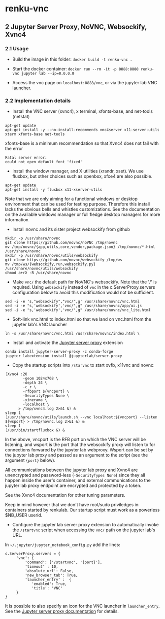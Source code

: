 # renku-vnc

## 2 Jupyter Server Proxy, NoVNC, Websockify, Xvnc4

### 2.1 Usage

* Build the image in this folder: `docker build -t renku-vnc .`

* Start the docker container: `docker run --rm -it -p 8888:8888 renku-vnc jupyter lab --ip=0.0.0.0`

* Access the vnc page on `localhost:8888/vnc`, or via the jupyter lab VNC launcher.

### 2.2 Implementation details

* Install the VNC server (xvnc4), x terminal, xfonts-base, and net-tools (netstat)

```
apt-get update
apt-get install -y --no-install-recommends vnc4server x11-server-utils xterm xfonts-base net-tools
```

xfonts-base is a minimum recommendation so that Xvnc4 does not fail with the error

```
Fatal server error:
could not open default font 'fixed'
```

* Install the window manager, and X utilities (xrandr, xset). We use fluxbox, but other choices such as openbox, xfce4 are also possible.

```
apt-get update
apt-get install -y fluxbox x11-xserver-utils
```

Note that we are only aiming for a functional windows or desktop environment that can be used for testing purpose.
Therefore this install lacks the obvious bells and whistles customizations. See the documentation on the available windows manager or full
fledge desktop managers for more information.

* Install novnc and its sister project websockify from github

```
mkdir -p /usr/share/novnc
git clone https://github.com/novnc/noVNC /tmp/novnc
mv /tmp/novnc/{app,utils,core,vendor,package.json} /tmp/novnc/*.html /usr/share/novnc
mkdir -p /usr/share/novnc/utils/websockify
git clone https://github.com/novnc/websockify /tmp/ws
mv /tmp/ws/{websockify,run,websockify.py} /usr/share/novnc/utils/websockify
chmod a+rX -R /usr/share/novnc
```

* Make `vnc/` the default path for NoVNC's websockify. Note that the '/' is required. Using `websockify` instead of `vnc` in the c.ServerProxy.servers configuration below to avoid this modification would not be sufficient.

```
sed -i -e 's,"websockify","vnc/",g' /usr/share/novnc/vnc.html
sed -i -e "s,'websockify','vnc/',g" /usr/share/novnc/app/ui.js
sed -i -e "s,'websockify','vnc/',g" /usr/share/novnc/vnc_lite.html
```
* Soft-link vnc.html to index.html so that we land on vnc.html from the jupyter lab's VNC launcher

```
ln -s /usr/share/novnc/vnc.html /usr/share/novnc/index.html \
```

* Install and activate the [Jupyter server proxy](https://github.com/jupyterhub/jupyter-server-proxy) extension

```
conda install jupyter-server-proxy -c conda-forge
jupyter labextension install @jupyterlab/server-proxy
```

* Copy the startup scripts into `/starvnc` to start xvfb, x11vnc and novnc:

```
(Xvnc4 :20
        -geom 1024x768 \
        -depth 24 \
        -c r \
        -rfbport ${vncport} \
        -SecurityTypes None \
        -xinerama \
        -localhost \
      > /tmp/xvnc4.log 2>&1 &) &
sleep 1
(/usr/share/novnc/utils/launch.sh --vnc localhost:${vncport} --listen ${wsport} > /tmp/novnc.log 2>&1 &) &
sleep 1
(/usr/bin/startfluxbox &) &
```

In the above, vncport is the RFB port on which the VNC server will be listening, and wsport is the port that the websockify proxy
will listen to for connections forwared by the jupyter lab webproxy. Wsport can be set by the jupyter lab proxy and passed as
an argument to the script (see the argument `{port}` below).

All communications between the jupyter lab proxy and Xvnc4 are unencrypted and password-less (`-SecurityTypes None`)
since they all happen inside the user's container, and external communications to the jupyter lab proxy endpoint are encrypted and protected by a token.

See the Xvnc4 documentation for other tuning parameters.

Keep in mind however that we don't have root/sudo priviledges in containers started by renkulab. Our startup script must work as a powerless $NB_USER userid.

* Configure the jupyter lab server proxy extension to automatically invoke the `/startvnc` script when accessing the `vnc/` path on the jupyter lab's URL.

In `~/.jupyter/jupyter_notebook_config.py` add the lines:

```
c.ServerProxy.servers = {
     'vnc': {
         'command': ['/startvnc', '{port}'],
         'timeout' : 10,
         'absolute_url': False,
         'new_browser_tab': True,
         'launcher_entry' :  {
            'enabled': True,
            'title': 'VNC'
     }
}
```

It is possible to also specify an icon for the VNC launcher in `launcher_entry`.
See the [Jupyter server proxy documentation](https://jupyter-server-proxy.readthedocs.io/en/latest/server-process.html) for details.


